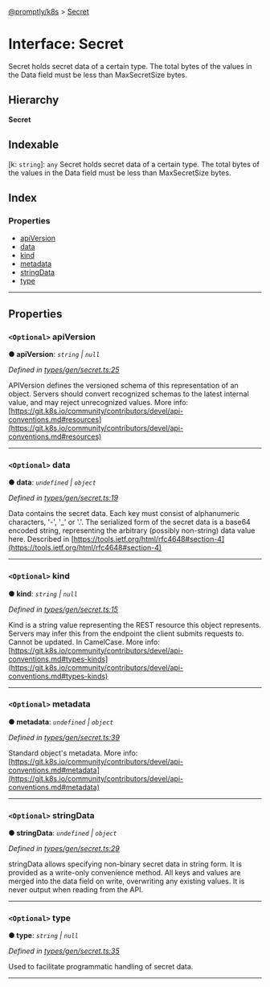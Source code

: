 [@promptly/k8s](../README.md) > [Secret](../interfaces/secret.md)

# Interface: Secret

Secret holds secret data of a certain type. The total bytes of the values in the Data field must be less than MaxSecretSize bytes.

## Hierarchy

**Secret**

## Indexable

\[k: `string`\]:&nbsp;`any`
Secret holds secret data of a certain type. The total bytes of the values in the Data field must be less than MaxSecretSize bytes.

## Index

### Properties

* [apiVersion](secret.md#apiversion)
* [data](secret.md#data)
* [kind](secret.md#kind)
* [metadata](secret.md#metadata)
* [stringData](secret.md#stringdata)
* [type](secret.md#type)

---

## Properties

<a id="apiversion"></a>

### `<Optional>` apiVersion

**● apiVersion**: *`string` \| `null`*

*Defined in [types/gen/secret.ts:25](https://github.com/rzane/k8s/blob/0f3ff00/src/types/gen/secret.ts#L25)*

APIVersion defines the versioned schema of this representation of an object. Servers should convert recognized schemas to the latest internal value, and may reject unrecognized values. More info: [https://git.k8s.io/community/contributors/devel/api-conventions.md#resources](https://git.k8s.io/community/contributors/devel/api-conventions.md#resources)

___
<a id="data"></a>

### `<Optional>` data

**● data**: *`undefined` \| `object`*

*Defined in [types/gen/secret.ts:19](https://github.com/rzane/k8s/blob/0f3ff00/src/types/gen/secret.ts#L19)*

Data contains the secret data. Each key must consist of alphanumeric characters, '-', '\_' or '.'. The serialized form of the secret data is a base64 encoded string, representing the arbitrary (possibly non-string) data value here. Described in [https://tools.ietf.org/html/rfc4648#section-4](https://tools.ietf.org/html/rfc4648#section-4)

___
<a id="kind"></a>

### `<Optional>` kind

**● kind**: *`string` \| `null`*

*Defined in [types/gen/secret.ts:15](https://github.com/rzane/k8s/blob/0f3ff00/src/types/gen/secret.ts#L15)*

Kind is a string value representing the REST resource this object represents. Servers may infer this from the endpoint the client submits requests to. Cannot be updated. In CamelCase. More info: [https://git.k8s.io/community/contributors/devel/api-conventions.md#types-kinds](https://git.k8s.io/community/contributors/devel/api-conventions.md#types-kinds)

___
<a id="metadata"></a>

### `<Optional>` metadata

**● metadata**: *`undefined` \| `object`*

*Defined in [types/gen/secret.ts:39](https://github.com/rzane/k8s/blob/0f3ff00/src/types/gen/secret.ts#L39)*

Standard object's metadata. More info: [https://git.k8s.io/community/contributors/devel/api-conventions.md#metadata](https://git.k8s.io/community/contributors/devel/api-conventions.md#metadata)

___
<a id="stringdata"></a>

### `<Optional>` stringData

**● stringData**: *`undefined` \| `object`*

*Defined in [types/gen/secret.ts:29](https://github.com/rzane/k8s/blob/0f3ff00/src/types/gen/secret.ts#L29)*

stringData allows specifying non-binary secret data in string form. It is provided as a write-only convenience method. All keys and values are merged into the data field on write, overwriting any existing values. It is never output when reading from the API.

___
<a id="type"></a>

### `<Optional>` type

**● type**: *`string` \| `null`*

*Defined in [types/gen/secret.ts:35](https://github.com/rzane/k8s/blob/0f3ff00/src/types/gen/secret.ts#L35)*

Used to facilitate programmatic handling of secret data.

___

